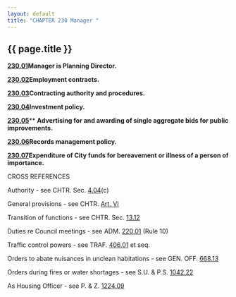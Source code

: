 ```yaml
---
layout: default 
title: "CHAPTER 230 Manager "
---
```


{{ page.title }}
----------------

[**230.01**](170eb025.html)**Manager is Planning Director.**

[**230.02**](1711ab44.html)**Employment contracts.**

[**230.03**](171a725f.html)**Contracting authority and procedures.**

[**230.04**](173ee098.html)**Investment policy.**

[**230.05**](17440a6c.html)** **Advertising for and awarding of
single aggregate bids for public improvements.**

[**230.06**](174a2715.html)**Records management policy.**

[**230.07**](1752d2fe.html)**Expenditure of City funds for bereavement
or illness of a person of importance.**

CROSS REFERENCES

Authority - see CHTR. Sec. [4.04](134cdd6a.html)(c)

General provisions - see CHTR. [Art. VI](13b7f2f2.html)

Transition of functions - see CHTR. Sec. [13.12](14e3834b.html)

Duties re Council meetings - see ADM. [220.01](16404c1d.html) (Rule 10)

Traffic control powers - see TRAF. [406.01](1d0a8f90.html) et seq.

Orders to abate nuisances in unclean habitations - see GEN. OFF.
[668.13](37590601.html)

Orders during fires or water shortages - see S.U. & P.S.
[1042.22](4387804c.html)

As Housing Officer - see P. & Z. [1224.09](473c8656.html)
